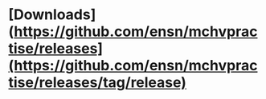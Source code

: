 # [Downloads](https://github.com/ensn/mchvpractise/releases](https://github.com/ensn/mchvpractise/releases/tag/release)
